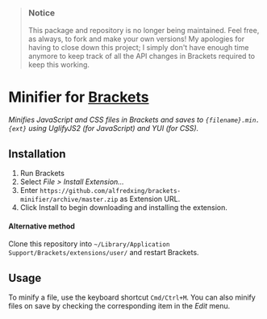> ### Notice
> This package and repository is no longer being maintained. Feel free, as always, to fork and make your own versions!
> My apologies for having to close down this project; I simply don't have enough time anymore to keep track of all the API changes in Brackets required to keep this working.

# Minifier for [Brackets](https://github.com/adobe/brackets)

*Minifies JavaScript and CSS files in Brackets and saves to `{filename}.min.{ext}` using UglifyJS2 (for JavaScript) and YUI (for CSS).*

## Installation

1. Run Brackets
2. Select *File > Install Extension...*
3. Enter `https://github.com/alfredxing/brackets-minifier/archive/master.zip` as Extension URL.
3. Click Install to begin downloading and installing the extension.

#### Alternative method
Clone this repository into `~/Library/Application Support/Brackets/extensions/user/` and restart Brackets.

## Usage
To minify a file, use the keyboard shortcut `Cmd/Ctrl+M`. You can also minify files on save by checking the corresponding item in the *Edit* menu.
